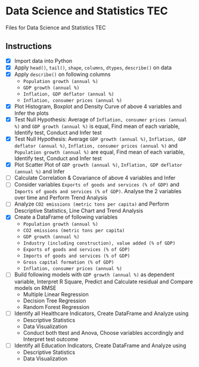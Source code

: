 # Data Science and Statistics TEC
Files for Data Science and Statistics TEC

## Instructions
- [x] Import data into Python
- [x] Apply `head()`, `tail()`, `shape`, `columns`, `dtypes`, `describe()` on data
- [x] Apply `describe()` on following columns 
    - `Population growth (annual %)`
    - `GDP growth (annual %)`
    - `Inflation, GDP deflator (annual %)`
    - `Inflation, consumer prices (annual %)`
- [x] Plot Histogram, Boxplot and Density Curve of above 4 variables and Infer the plots
- [x] Test Null Hypothesis: Average of `Inflation, consumer prices (annual %)` and `GDP growth (annual %)` is equal, Find mean of each variable, Identify test, Conduct and Infer test
- [x] Test Null Hypothesis: Average `GDP growth (annual %)`, `Inflation, GDP deflator (annual %)`, `Inflation, consumer prices (annual %)` and `Population growth (annual %)` are equal, Find mean of each variable, Identify test, Conduct and Infer test
- [x] Plot Scatter Plot of `GDP growth (annual %)`, `Inflation, GDP deflator (annual %)` and Infer
- [ ] Calculate Correlation & Covariance of above 4 variables and Infer
- [ ] Consider variables `Exports of goods and services (% of GDP)` and `Imports of goods and services (% of GDP)`. Analyse the 2 variables over time and Perform Trend Analysis
- [ ] Analyze `CO2 emissions (metric tons per capita)` and Perform Descriptive Statistics, Line Chart and Trend Analysis
- [x] Create a DataFrame of following variables
    - `Population growth (annual %)`
    - `CO2 emissions (metric tons per capita)` 
    - `GDP growth (annual %)`
    - `Industry (including construction), value added (% of GDP)`
    - `Exports of goods and services (% of GDP)`
    - `Imports of goods and services (% of GDP)`
    - `Gross capital formation (% of GDP)`
    - `Inflation, consumer prices (annual %)`
- [ ] Build following models with `GDP growth (annual %)` as dependent variable, Interpret R Square, Predict and Calculate residual and Compare models on RMSE
    - Multiple Linear Regression
    - Decision Tree Regression
    - Random Forest Regression
- [ ] Identify all Healthcare Indicators, Create DataFrame and Analyze using
    - Descriptive Statistics
    - Data Visualization
    - Conduct both ttest and Anova, Choose variables accordingly and Interpret test outcome
- [ ] Identify all Education Indicators, Create DataFrame and Analyze using
    - Descriptive Statistics
    - Data Visualization